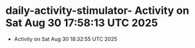 # daily-activity-stimulator- Activity on Sat Aug 30 17:58:13 UTC 2025
- Activity on Sat Aug 30 18:32:55 UTC 2025

